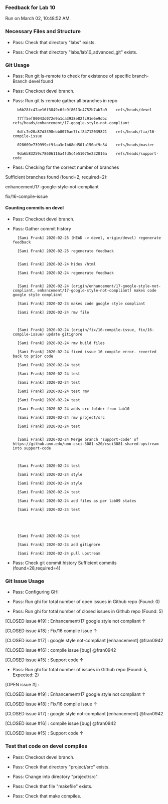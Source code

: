 ### Feedback for Lab 10

Run on March 02, 10:48:52 AM.


### Necessary Files and Structure

+ Pass: Check that directory "labs" exists.

+ Pass: Check that directory "labs/lab10_advanced_git" exists.


### Git Usage

+ Pass: Run git ls-remote to check for existence of specific branch- Branch devel found

+ Pass: Checkout devel branch.



+ Pass: Run git ls-remote gather all branches in repo

		b6b28fc47ae16f3849c6fc9f8613c4752b7ab7a9	refs/heads/devel

		77ff5ef80043d072e9a1ca3938e82fc91e6e9dbc	refs/heads/enhancement/17-google-style-not-compliant

		6dfc7e20a87d3398ebb8070ae7fcf84712039821	refs/heads/fix/16-compile-issue

		028609e739999cf9faa3e1b68dd501a150af9c34	refs/heads/master

		9da6b83259c78606116a4fd5c4e51075e232016a	refs/heads/support-code



+ Pass: Checking for the correct number of branches

Sufficient branches found (found=2, required=2):

enhancement/17-google-style-not-compliant

fix/16-compile-issue


#### Counting commits on devel

+ Pass: Checkout devel branch.



+ Pass: Gather commit history

		[Sami Frank] 2020-02-25 (HEAD -> devel, origin/devel) regenerate feedback 

		[Sami Frank] 2020-02-25 regenerate feedback 


		[Sami Frank] 2020-02-24 hides /html 

		[Sami Frank] 2020-02-24 regenerate feedback 


		[Sami Frank] 2020-02-24 (origin/enhancement/17-google-style-not-compliant, enhancement/17-google-style-not-compliant) makes code google style compliant 

		[Sami Frank] 2020-02-24 makes code google style compliant 

		[Sami Frank] 2020-02-24 rmv file 



		[Sami Frank] 2020-02-24 (origin/fix/16-compile-issue, fix/16-compile-issue) update gitignore 

		[Sami Frank] 2020-02-24 rmv build files 

		[Sami Frank] 2020-02-24 fixed issue 16 compile error. reverted back to prior code 

		[Sami Frank] 2020-02-24 test 

		[Sami Frank] 2020-02-24 test 

		[Sami Frank] 2020-02-24 test 

		[Sami Frank] 2020-02-24 test rmv 

		[Sami Frank] 2020-02-24 test 

		[Sami Frank] 2020-02-24 adds src folder from lab10 

		[Sami Frank] 2020-02-24 rmv project/src 

		[Sami Frank] 2020-02-24 test 


		[Sami Frank] 2020-02-24 Merge branch 'support-code' of https://github.umn.edu/umn-csci-3081-s20/csci3081-shared-upstream into support-code 



		[Sami Frank] 2020-02-24 test 

		[Sami Frank] 2020-02-24 style 

		[Sami Frank] 2020-02-24 style 

		[Sami Frank] 2020-02-24 test 

		[Sami Frank] 2020-02-24 add files as per lab09 states 

		[Sami Frank] 2020-02-24 test 





		[Sami Frank] 2020-02-24 test 

		[Sami Frank] 2020-02-24 add gitignore 

		[Sami Frank] 2020-02-24 pull upstream 












+ Pass: Check git commit history
Sufficient commits (found=28,required=4)


### Git Issue Usage

+ Pass: Configuring GHI

+ Pass: Run ghi for total number of open issues in Github repo (Found: 0)

+ Pass: Run ghi for total number of closed issues in Github repo (Found: 5)

[CLOSED issue #19] :  Enhancement/17 google style not compliant ↑

[CLOSED issue #18] :  Fix/16 compile issue ↑

[CLOSED issue #17] :  google style not-compliant [enhancement] @fran0942

[CLOSED issue #16] :  compile issue [bug] @fran0942

[CLOSED issue #15] :  Support code ↑





+ Pass: Run ghi for total number of issues in Github repo (Found: 5, Expected: 2) 

 [OPEN issue #] : 

[CLOSED issue #19] :  Enhancement/17 google style not compliant ↑

[CLOSED issue #18] :  Fix/16 compile issue ↑

[CLOSED issue #17] :  google style not-compliant [enhancement] @fran0942

[CLOSED issue #16] :  compile issue [bug] @fran0942

[CLOSED issue #15] :  Support code ↑

 




### Test that code on  devel compiles

+ Pass: Checkout devel branch.



+ Pass: Check that directory "project/src" exists.

+ Pass: Change into directory "project/src".

+ Pass: Check that file "makefile" exists.

+ Pass: Check that make compiles.



